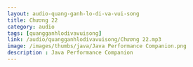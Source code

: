 ```yaml
---
layout: audio-quang-ganh-lo-di-va-vui-song
title: Chương 22
category: audio
tags: [quangganhlodivavuisong]
link: /audio/quangganhlodivavuisong/Chương 22.mp3 
image: /images/thumbs/java/Java Performance Companion.png
description : Java Performance Companion 
---
```












